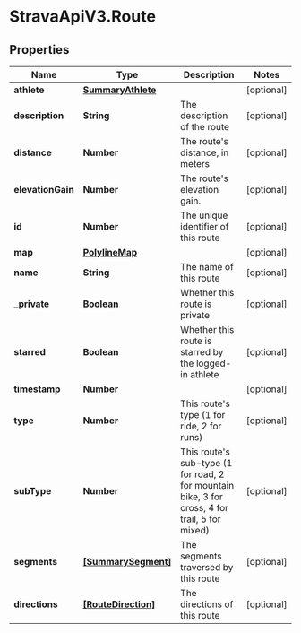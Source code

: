 # StravaApiV3.Route

## Properties
Name | Type | Description | Notes
------------ | ------------- | ------------- | -------------
**athlete** | [**SummaryAthlete**](SummaryAthlete.md) |  | [optional] 
**description** | **String** | The description of the route | [optional] 
**distance** | **Number** | The route&#39;s distance, in meters | [optional] 
**elevationGain** | **Number** | The route&#39;s elevation gain. | [optional] 
**id** | **Number** | The unique identifier of this route | [optional] 
**map** | [**PolylineMap**](PolylineMap.md) |  | [optional] 
**name** | **String** | The name of this route | [optional] 
**_private** | **Boolean** | Whether this route is private | [optional] 
**starred** | **Boolean** | Whether this route is starred by the logged-in athlete | [optional] 
**timestamp** | **Number** |  | [optional] 
**type** | **Number** | This route&#39;s type (1 for ride, 2 for runs) | [optional] 
**subType** | **Number** | This route&#39;s sub-type (1 for road, 2 for mountain bike, 3 for cross, 4 for trail, 5 for mixed) | [optional] 
**segments** | [**[SummarySegment]**](SummarySegment.md) | The segments traversed by this route | [optional] 
**directions** | [**[RouteDirection]**](RouteDirection.md) | The directions of this route | [optional] 


